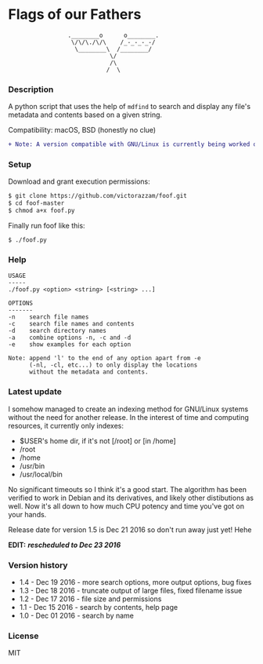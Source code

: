 # Flags of our Fathers

```
                 .________o      o________.
                  \/\/\./\/\    /_-_-_-_-/
                   \________\  /________/
                             \/
                             /\
                            /  \
```

### Description

A python script that uses the help of `mdfind` to search and display any file's metadata and contents based on a given string.

Compatibility: macOS, BSD (honestly no clue)

```diff
+ Note: A version compatible with GNU/Linux is currently being worked on (refer to status below).
```

### Setup

Download and grant execution permissions:

```txt
$ git clone https://github.com/victorazzam/foof.git
$ cd foof-master
$ chmod a+x foof.py
```

Finally run foof like this:

`$ ./foof.py`

### Help

```
USAGE
-----
./foof.py <option> <string> [<string> ...]

OPTIONS
-------
-n    search file names
-c    search file names and contents
-d    search directory names
-a    combine options -n, -c and -d
-e    show examples for each option

Note: append 'l' to the end of any option apart from -e
      (-nl, -cl, etc...) to only display the locations
      without the metadata and contents.
```

### Latest update

I somehow managed to create an indexing method for GNU/Linux systems without the need for another release. In the interest of time and computing resources, it currently only indexes:

* $USER's home dir, if it's not [/root] or [in /home]
* /root
* /home
* /usr/bin
* /usr/local/bin

No significant timeouts so I think it's a good start. The algorithm has been verified to work in Debian and its derivatives, and likely other distibutions as well. Now it's all down to how much CPU potency and time you've got on your hands.

Release date for version 1.5 is Dec 21 2016 so don't run away just yet! Hehe

**EDIT:** ***rescheduled to Dec 23 2016***

### Version history

* 1.4 - Dec 19 2016 - more search options, more output options, bug fixes
* 1.3 - Dec 18 2016 - truncate output of large files, fixed filename issue
* 1.2 - Dec 17 2016 - file size and permissions
* 1.1 - Dec 15 2016 - search by contents, help page
* 1.0 - Dec 01 2016 - search by name

### License

MIT

